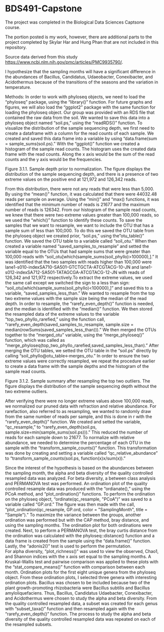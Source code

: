 # BDS491-Capstone

The project was completed in the Biological Data Sciences Captsone course. 

The portion posted is my work, however, there are additional parts to the project completed by Skylar Har and Hung Phan that are not included in this repository.

Source data derived from this study https://www.ncbi.nlm.nih.gov/pmc/articles/PMC9935790/.

I hypothesize that the sampling months will have a significant difference in the abundances of Bacillus, Candidatus, Udaeobacter, Conexibacter, and Acidothermus because of the transitions of the seasons and the variation in temperature.  

Methods:
In order to work with phyloseq objects, we need to load the “phyloseq” package, using the “library()” function.  For future graphs and figures, we will also load the “ggplot2” package with the same function for loading the phyloseq object. Our group was provided with an RDS file that contained the raw data from the soil. We wanted to save this data into a phyloseq object named “soil.ps,”  using the “readRDS()” function.  To visualize the distribution of the sample sequencing depth, we first need to create a dataframe with a column for the read counts of each sample. We created and saved this data frame into a variable by using “data.frame(sum = sample_sums(soil.ps).” With the “ggplot()” function we created a histogram of the sample read counts. The histogram uses the created data frame with the read counts. Along the x axis would be the sum of the read counts and the y axis would be the frequencies. 

Figure 3.1.1. Sample depth prior to normalization. The figure displays the distribution of the sample sequencing depth, and there is a presence of two extreme values on the positive end at 121,972 and 126,342 reads.

 From this distribution, there were not any reads that were less than 5,000. By using the “mean()” function, it was calculated that there were 44032.48 reads per sample on average. Using the “min()” and “max()  functions, it was identified that the minimum number of reads is 21677 and the maximum number of reads is 126342. From our histogram of the sample read counts, we knew that there were two extreme values greater than 100,000 reads, so we used the “which()” function to identify these counts. To save the samples that we want to resample, we want to include the OTU that has a sample sum of less than 100,000. To do this we saved the OTU table from the phyloseq object we created prior, “soil.ps,” using the”otu_table()” function. We saved the OTU table to a variable called  “soil_otu.” When then created a variable named “saved_samples_to_resample” and setted the variable equal to the OTUs that had sample sums that were greater than 100,000 reads with “soil_otu[which(sample_sums(soil_phyllo)>100000),].” It was identified that the two samples with reads higher than 100,000 were lane1-s010-indexSA710-SA501-GTCTGCTA-ATCGTACG-10-JN and lane1-s012-indexSA712-SA501-TATAGCGA-ATCGTACG-12-JN with reads of 126,342 and 121,972 respectively.To extract the extreme values, we used the same call except we switched the sign to a less than sign: “soil_otu[which(sample_sums(soil_phyllo)<100000),]” and saved this to a variable,  “saved_samples_less_than.” We wanted to resample from the top two extreme values with the sample size being the median of the read depth. In order to resample, the “rarefy_even_depth()” function is needed, and the median is identified with the “median()” function. We then stored the resampled data of the extreme values to the variable “top_two_phyllo_rarefied,” using the function call, “rarefy_even_depth(saved_samples_to_resample, sample.size = median(rowSums(saved_samples_less_than))).”  We then merged the OTUs together to the “merged_otu” variable, using the “merge_phyloseq()” function, which was called as “merge_phyloseq(top_two_phyllo_rarefied,saved_samples_less_than).” After merging the OTU tables, we setted the OTU table in the “soil.ps” directly by calling “soil_phyllo@otu_table<-merges_otu.” In order to ensure the two extreme values were correctly resampled, we repeat the procedure earlier to create a data frame with the sample depths and the histogram of the sample read counts.

Figure 3.1.2. Sample summary after resampling the top two outliers. The figure displays the distribution of the sample sequencing depth without the two extreme outliers.

After verifying there were no longer extreme values above 100,000 reads, we normalized our pruned data with refraction and relative abundance. For rarefaction, also referred to as resampling, we wanted to randomly draw from the same number of reads per sample, and this is done in r with the “rarefy_even_depth()” function. We created and setted the variable, “qc_resample,” to “rarefy_even_depth(soil.ps, sample.size=min(sample_sums(soil.ps))).” This reduced the number of reads for each sample down to 21677. To normalize with relative abundance, we needed to determine the percentage of each OTU in the sample with the “transform_sample_counts()” function. This transformation was done by creating and setting a variable called “qc_relative_abundance” to “transform_sample_counts(soil.ps, function(x)x/sum(x)).”

Since the interest of the hypothesis is based on the abundances between the sampling month, the alpha and beta diversity of the quality controlled resampled data was analyzed. 
For beta diversity,  a between class analysis and PERMANOVA test was performed. An ordination plot of the quality controlled resample data was produced with the “ordianate(),” using  the PCoA method, and “plot_ordination()” functions. To perform the ordination on the phyloseq object, “ordinate(qc_resample, "PCoA")” was saved to a variable called “GP.ord.” The figure was then made with the call, “plot_ordination(qc_resample, GP.ord, color = "SamplingMonth", title = "Sample").” To maximize the variance between the groups, another ordination was performed but with the CAP method, bray distance, and using the sampling months. The ordination plot for both ordinations were created. Next, to perform a  PERMANOVA test, the bray curtis distance from the ordination was calculated with the phyloseq::distance() function and a data frame is created from the sample using the “data.frame()” function. Lastly, the “adonis2()” test is used to perform the permutation.  
For alpha diversity, “plot_richness()” was used to view the observed, Chao1, and Shannon indices with the x axis set equal to the sampling months. A Kruskal-Wallis test and pairwise comparison was applied to these plots with the “stat_compare_means()” function with comparison between each month. 
Ordination plots for the first eight unique genera from the phyloseq object. From these ordination plots, I selected three genera with interesting ordination plots. Bacillus was chosen to be included because two of the plant growth-promoting rhizobacteria were  Bacillus subtilis and Bacillus amyloliquefaciens. Thus, Bacillus, Candidatus Udaebacter, Conexibacter, and Acidothermus were chosen to study the alpha and beta diversity.  From the quality controlled resampled data, a subset was created for each genus with “subset_taxa()” function and then resampled again with the “rarefy_even_depth()” function. The process to study the alpha and beta diversity of the quality controlled resampled data was repeated on each of the resampled subsets. 
